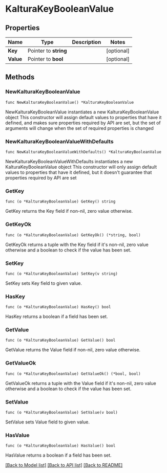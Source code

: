 # KalturaKeyBooleanValue

## Properties

Name | Type | Description | Notes
------------ | ------------- | ------------- | -------------
**Key** | Pointer to **string** |  | [optional] 
**Value** | Pointer to **bool** |  | [optional] 

## Methods

### NewKalturaKeyBooleanValue

`func NewKalturaKeyBooleanValue() *KalturaKeyBooleanValue`

NewKalturaKeyBooleanValue instantiates a new KalturaKeyBooleanValue object
This constructor will assign default values to properties that have it defined,
and makes sure properties required by API are set, but the set of arguments
will change when the set of required properties is changed

### NewKalturaKeyBooleanValueWithDefaults

`func NewKalturaKeyBooleanValueWithDefaults() *KalturaKeyBooleanValue`

NewKalturaKeyBooleanValueWithDefaults instantiates a new KalturaKeyBooleanValue object
This constructor will only assign default values to properties that have it defined,
but it doesn't guarantee that properties required by API are set

### GetKey

`func (o *KalturaKeyBooleanValue) GetKey() string`

GetKey returns the Key field if non-nil, zero value otherwise.

### GetKeyOk

`func (o *KalturaKeyBooleanValue) GetKeyOk() (*string, bool)`

GetKeyOk returns a tuple with the Key field if it's non-nil, zero value otherwise
and a boolean to check if the value has been set.

### SetKey

`func (o *KalturaKeyBooleanValue) SetKey(v string)`

SetKey sets Key field to given value.

### HasKey

`func (o *KalturaKeyBooleanValue) HasKey() bool`

HasKey returns a boolean if a field has been set.

### GetValue

`func (o *KalturaKeyBooleanValue) GetValue() bool`

GetValue returns the Value field if non-nil, zero value otherwise.

### GetValueOk

`func (o *KalturaKeyBooleanValue) GetValueOk() (*bool, bool)`

GetValueOk returns a tuple with the Value field if it's non-nil, zero value otherwise
and a boolean to check if the value has been set.

### SetValue

`func (o *KalturaKeyBooleanValue) SetValue(v bool)`

SetValue sets Value field to given value.

### HasValue

`func (o *KalturaKeyBooleanValue) HasValue() bool`

HasValue returns a boolean if a field has been set.


[[Back to Model list]](../README.md#documentation-for-models) [[Back to API list]](../README.md#documentation-for-api-endpoints) [[Back to README]](../README.md)


